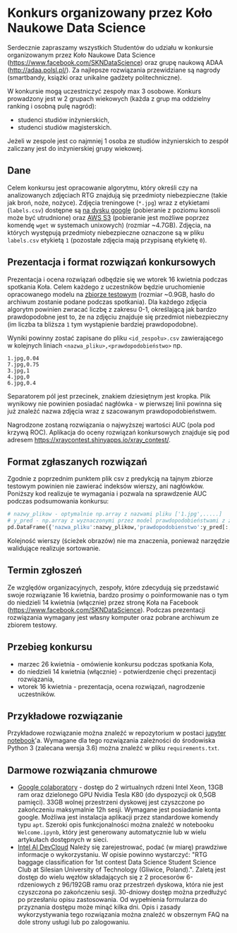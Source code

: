 # Konkurs organizowany przez Koło Naukowe Data Science 

Serdecznie zapraszamy wszystkich Studentów do udziału w konkursie organizowanym przez Koło Naukowe Data Science (https://www.facebook.com/SKNDataScience) oraz grupę naukową ADAA (http://adaa.polsl.pl/). Za najlepsze rozwiązania przewidziane są nagrody (smartbandy, książki oraz unikalne gadżety politechniczne).

W konkursie mogą uczestniczyć zespoły max 3 osobowe. Konkurs prowadzony jest w 2 grupach wiekowych (każda z grup ma oddzielny ranking i osobną pulę nagród):

* studenci studiów inżynierskich,
* studenci studiów magisterskich.

Jeżeli w zespole jest co najmniej 1 osoba ze studiów inżynierskich to zespół zaliczany jest do inżynierskiej grupy wiekowej.

## Dane

Celem konkursu jest opracowanie algorytmu, który określi czy na analizowanych zdjęciach RTG znajdują się przedmioty niebezpieczne (takie jak broń, noże, nożyce). Zdjęcia treningowe (`*.jpg`) wraz z etykietami (`labels.csv`) dostępne są [na dysku google](https://drive.google.com/file/d/1SBtAwUC2HahJBROMjXmdEq3VG2Qx08SO/view?usp=sharing) (pobieranie z poziomu konsoli może być utrudnione) oraz [AWS S3](https://skn-rtg.s3.amazonaws.com/train.zip) (pobieranie jest możliwe poprzez komendę `wget` w systemach unixowych) (rozmiar ~4.7GB). Zdjęcia, na których występują przedmioty niebezpieczne oznaczone są w pliku `labels.csv` etykietą `1` (pozostałe zdjęcia mają przypisaną etykietę `0`).

## Prezentacja i format rozwiązań konkursowych

Prezentacja i ocena rozwiązań odbędzie się we wtorek 16 kwietnia podczas spotkania Koła. Celem każdego z uczestników będzie uruchomienie opracowanego modelu na [zbiorze testowym](https://drive.google.com/file/d/1RezRePoH-kR8er1YMl-ZClUifNk2OPnq/view?usp=sharing) (rozmiar ~0.9GB, hasło do archiwum zostanie podane podczas spotkania). Dla każdego zdjęcia algorytm powinien zwracać liczbę z zakresu 0-1, określającą jak bardzo prawdopodobne jest to, że na zdjęciu znajduje się przedmiot niebezpieczny (im liczba ta bliższa `1` tym wystąpienie bardziej prawdopodobne).

Wyniki powinny zostać zapisane do pliku `<id_zespołu>.csv` zawierającego w kolejnych liniach `<nazwa_pliku>,<prawdopodobieństwo>` np.

```
1.jpg,0.04
7.jpg,0.75
3.jpg,1
4.jpg,0
6.jpg,0.4
```

Separatorem pól jest przecinek, znakiem dziesiętnym jest kropka. Plik wynikowy nie powinien posiadać nagłówka - w pierwszej linii powinna się już znaleźć nazwa zdjęcia wraz z szacowanym prawdopodobieństwem.

Nagrodzone zostaną rozwiązania o najwyższej wartości AUC (pola pod krzywą ROC). Aplikacja do oceny rozwiązań konkursowych znajduje się pod adresem https://xraycontest.shinyapps.io/xray_contest/.

## Format zgłaszanych rozwiązań

Zgodnie z poprzednim punktem plik csv z predykcją na tajnym zbiorze testowym powinien nie zawierać indeksów wierszy, ani nagłówków. Poniższy kod realizuje te wymagania i pozwala na sprawdzenie AUC podczas podsumowania konkursu:
```python
# nazwy_plikow - optymalnie np.array z nazwami pliku ['1.jpg',.....]
# y_pred - np.array z wyznaczonymi przez model prawdopodobieństwami z zakresu 0-1 (dla klasy pozytywnej, więc kształ to Nx1)
pd.DataFrame({'nazwa_pliku':nazwy_plikow,'prawdopodobienstwo':y_pred[:,1]}).to_csv('pred.csv', index = False, header = False)
```
Kolejność wierszy (ścieżek obrazów) nie ma znaczenia, ponieważ narzędzie walidujące realizuje sortowanie.

## Termin zgłoszeń

Ze względów organizacyjnych, zespoły, które zdecydują się przedstawić swoje rozwiązanie 16 kwietnia, bardzo prosimy o poinformowanie nas o tym do niedzieli 14 kwietnia (włącznie) przez stronę Koła na Facebook (https://www.facebook.com/SKNDataScience). Podczas prezentacji rozwiązania wymagany jest własny komputer oraz pobrane archiwum ze zbiorem testowy.

## Przebieg konkursu

* marzec 26 kwietnia - omówienie konkursu podczas spotkania Koła,
* do niedzieli 14 kwietnia (włącznie) - potwierdzenie chęci prezentacji rozwiązania,
* wtorek 16 kwietnia - prezentacja, ocena rozwiązań, nagrodzenie uczestników.

## Przykładowe rozwiązanie
Przykładowe rozwiązanie można znaleźć w repozytorium w postaci [jupyter notebook](https://github.com/adaa-polsl/xray-contest/blob/master/Example.ipynb)'a. Wymagane dla tego rozwiązania zależności do środowiska Python 3 (zalecana wersja 3.6) można znaleźć w pliku `requirements.txt`.

## Darmowe rozwiązania chmurowe
* [Google colaboratory](https://colab.research.google.com/) - dostęp do 2 wirtualnych rdzeni Intel Xeon, 13GB ram oraz dzielonego GPU Nvidia Tesla K80 (do dyspozycji ok 0,5GB pamięci). 33GB wolnej przestrzeni dyskowej jest czyszczone po zakończeniu maksymalnie 12h sesji. Wymagane jest posiadanie konta google. Możliwa jest instalacja aplikacji przez standardowe komendy typu `apt`. Szeroki opis funkcjonalności można znaleźć w notebooku `Welcome.ipynb`, który jest generowany automatycznie lub w wielu artykułach dostępnych w sieci.
* [Intel AI DevCloud](https://software.intel.com/en-us/ai/devcloud) Należy się zarejestrować, podać (w miarę) prawdziwe informacje o wykorzystaniu. W opisie powinno wystarczyć: "RTG baggage classification for 1st contest Data Science Student Science Club at Silesian University of Technology (Gliwice, Poland).". Zaletą jest dostęp do wielu węzłów składających się z 2 procesorów 6-rdzeniowych z 96/192GB ramu oraz przestrzeń dyskowa, która nie jest czyszczona po zakończeniu sesji. 30-dniowy dostęp można przedłużyć po przesłaniu opisu zastosowania. Od wypełnienia formularza do przyznania dostępu może minąć kilka dni. Opis i zasady wykorzystywania tego rozwiązania można znaleźć w obszernym FAQ na dole strony usługi lub po zalogowaniu.
